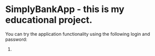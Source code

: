 # SimplyBankApp - this is my educational project.

You can try the application functionality using the following login and password:

1.
